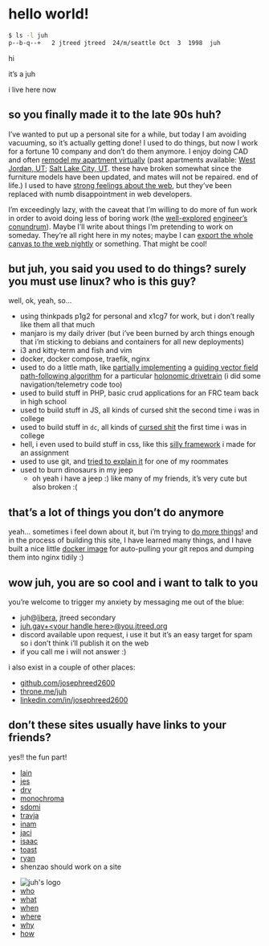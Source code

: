 <!DOCTYPE html>
<html xmlns="http://www.w3.org/1999/xhtml" lang="" xml:lang="">
	<head>
		<meta charset="utf-8" />
		<meta name="generator" content="pandoc" />
		<meta name="viewport" content="width=device-width, initial-scale=1.0, user-scalable=yes" />
										<title>hello | juh</title>
		<style>
			code{white-space: pre-wrap;}
span.smallcaps{font-variant: small-caps;}
div.columns{display: flex; gap: min(4vw, 1.5em);}
div.column{flex: auto; overflow-x: auto;}
div.hanging-indent{margin-left: 1.5em; text-indent: -1.5em;}
ul.task-list{list-style: none;}
ul.task-list li input[type="checkbox"] {
  width: 0.8em;
  margin: 0 0.8em 0.2em -1.6em;
  vertical-align: middle;
}
pre > code.sourceCode { white-space: pre; position: relative; }
pre > code.sourceCode > span { display: inline-block; line-height: 1.25; }
pre > code.sourceCode > span:empty { height: 1.2em; }
.sourceCode { overflow: visible; }
code.sourceCode > span { color: inherit; text-decoration: inherit; }
div.sourceCode { margin: 1em 0; }
pre.sourceCode { margin: 0; }
@media screen {
div.sourceCode { overflow: auto; }
}
@media print {
pre > code.sourceCode { white-space: pre-wrap; }
pre > code.sourceCode > span { text-indent: -5em; padding-left: 5em; }
}
pre.numberSource code
  { counter-reset: source-line 0; }
pre.numberSource code > span
  { position: relative; left: -4em; counter-increment: source-line; }
pre.numberSource code > span > a:first-child::before
  { content: counter(source-line);
    position: relative; left: -1em; text-align: right; vertical-align: baseline;
    border: none; display: inline-block;
    -webkit-touch-callout: none; -webkit-user-select: none;
    -khtml-user-select: none; -moz-user-select: none;
    -ms-user-select: none; user-select: none;
    padding: 0 4px; width: 4em;
    color: #aaaaaa;
  }
pre.numberSource { margin-left: 3em; border-left: 1px solid #aaaaaa;  padding-left: 4px; }
div.sourceCode
  {   }
@media screen {
pre > code.sourceCode > span > a:first-child::before { text-decoration: underline; }
}
code span.al { color: #ff0000; font-weight: bold; } /* Alert */
code span.an { color: #60a0b0; font-weight: bold; font-style: italic; } /* Annotation */
code span.at { color: #7d9029; } /* Attribute */
code span.bn { color: #40a070; } /* BaseN */
code span.bu { color: #008000; } /* BuiltIn */
code span.cf { color: #007020; font-weight: bold; } /* ControlFlow */
code span.ch { color: #4070a0; } /* Char */
code span.cn { color: #880000; } /* Constant */
code span.co { color: #60a0b0; font-style: italic; } /* Comment */
code span.cv { color: #60a0b0; font-weight: bold; font-style: italic; } /* CommentVar */
code span.do { color: #ba2121; font-style: italic; } /* Documentation */
code span.dt { color: #902000; } /* DataType */
code span.dv { color: #40a070; } /* DecVal */
code span.er { color: #ff0000; font-weight: bold; } /* Error */
code span.ex { } /* Extension */
code span.fl { color: #40a070; } /* Float */
code span.fu { color: #06287e; } /* Function */
code span.im { color: #008000; font-weight: bold; } /* Import */
code span.in { color: #60a0b0; font-weight: bold; font-style: italic; } /* Information */
code span.kw { color: #007020; font-weight: bold; } /* Keyword */
code span.op { color: #666666; } /* Operator */
code span.ot { color: #007020; } /* Other */
code span.pp { color: #bc7a00; } /* Preprocessor */
code span.sc { color: #4070a0; } /* SpecialChar */
code span.ss { color: #bb6688; } /* SpecialString */
code span.st { color: #4070a0; } /* String */
code span.va { color: #19177c; } /* Variable */
code span.vs { color: #4070a0; } /* VerbatimString */
code span.wa { color: #60a0b0; font-weight: bold; font-style: italic; } /* Warning */
.display.math{display: block; text-align: center; margin: 0.5rem auto;}
		</style>
				<link rel="stylesheet" href="https://cdn.jtreed.org/css/core.css" />
				<link rel="stylesheet" href="/css/tweaks.css" />
								<!--[if lt IE 9]>
			<script src="//cdnjs.cloudflare.com/ajax/libs/html5shiv/3.7.3/html5shiv-printshiv.min.js"></script>
		<![endif]-->
		<script src=/js/motd-data.js></script>
<script src=https://cdn.jtreed.org/js/motd.js></script>
<link rel=icon href=https://cdn.jtreed.org/img/logo.svg />
<base href=/ />	</head>
	<body>
		<main>
									<!--header id="title-block-header">
				<h1 class="title">hello</h1>
																			</header-->
									<h1 id="hello-world">hello world!</h1>
<div class="sourceCode" id="cb1"><pre class="sourceCode sh"><code class="sourceCode bash"><span id="cb1-1"><a href="#cb1-1" aria-hidden="true" tabindex="-1"></a><span class="ex">$</span> ls <span class="at">-l</span> juh</span>
<span id="cb1-2"><a href="#cb1-2" aria-hidden="true" tabindex="-1"></a><span class="ex">p--b-q--+</span>   2 jtreed jtreed  24/m/seattle Oct  3  1998  juh</span></code></pre></div>
<p>hi</p>
<p>it’s a juh</p>
<p>i live here now</p>
<h2 id="intro">so you finally made it to the late 90s huh?</h2>
<p>I’ve wanted to put up a personal site for a while, but today I am avoiding vacuuming, so it’s actually getting done! I used to do things, but now I work for a fortune 10 company and don’t do them anymore. I enjoy doing CAD and often <a target=_blank href="https://cad.onshape.com/documents/a32da81864fb3dced7ec7620/w/d3ce550bd492d192e2e8eb86/e/6da772219dbf235262aa5318?renderMode=0&amp;uiState=63deb410b8881564bb6ac776">remodel my apartment virtually</a> (past apartments available: <a target=_blank href="https://cad.onshape.com/documents/43ed18864c0305f6b35d1683/w/39b7d1707e4e913047e672ae/e/6dd00693b0d179ea94225a9d?renderMode=0&amp;uiState=63dee471ae8df61f88d1554c">West Jordan, UT</a>; <a target=_blank href="https://cad.onshape.com/documents/c07a195d16f197590e843701/w/d9c1401df6eb9d5dbd8b163a/e/de4efed6f0e6eca29c039646?configuration=default&amp;renderMode=0&amp;uiState=63dee62f42505f2326554d89">Salt Lake City, UT</a>. these have broken somewhat since the furniture models have been updated, and mates will not be repaired. end of life.) I used to have <a href="javascript:alert(%22haven&#39;t%20written%20that%20article%20yet,%20click%20me%20again%20later%20:%5B%22)">strong feelings about the web</a>, but they’ve been replaced with numb disappointment in web developers.</p>
<p>I’m exceedingly lazy, with the caveat that I’m willing to do more of fun work in order to avoid doing less of boring work (the <a target=_blank href="https://xkcd.com/1205/">well-explored</a> <a target=_blank href="https://xkcd.com/1319/">engineer’s conundrum</a>). Maybe I’ll write about things I’m pretending to work on someday. They’re all right here in my notes; maybe I can <a target=_blank href="https://github.com/josephreed2600/juh.gay/issues/3">export the whole canvas to the web nightly</a> or something. That might be cool!</p>
<h2 id="experience">but juh, you said you used to do things? surely you must use linux? who is this guy?</h2>
<p>well, ok, yeah, so…</p>
<ul>
<li>using thinkpads p1g2 for personal and x1cg7 for work, but i don’t really like them all that much</li>
<li>manjaro is my daily driver (but i’ve been burned by arch things enough that i’m sticking to debians and containers for all new deployments)</li>
<li>i3 and kitty-term and fish and vim</li>
<li>docker, docker compose, traefik, nginx</li>
<li>used to do a little math, like <a target=_blank href="https://github.com/Team1323/2018PowerUp-VSC/tree/master/src/main/java/com/team1323/lib/math/vectors">partially implementing</a> a <a target=_blank href="https://arxiv.org/pdf/1610.04391.pdf">guiding vector field path-following algorithm</a> for a particular <a href="files/OCILOW_Control.pdf">holonomic drivetrain</a> (i did some navigation/telemetry code too)</li>
<li>used to build stuff in PHP, basic crud applications for an FRC team back in high school</li>
<li>used to build stuff in JS, all kinds of cursed shit the second time i was in college</li>
<li>used to build stuff in <code>dc</code>, all kinds of <a target=_blank href="https://github.com/josephreed2600/dc-lib-namespaces/blob/master/matrix.dc">cursed shit</a> the first time i was in college</li>
<li>hell, i even used to build stuff in css, like this <a target=_blank href="https://bonkstrap.jtreed.org/styles.html">silly framework</a> i made for an assignment</li>
<li>used to use git, and <a target=_blank href="https://github.com/josephreed2600/git-cheatsheet/tree/master/reference">tried to explain it</a> for one of my roommates</li>
<li>used to burn dinosaurs in my jeep
<ul>
<li>oh yeah i have a jeep :) like many of my friends, it’s very cute but also broken :(</li>
</ul></li>
</ul>
<h2 id="projects">that’s a lot of things you don’t do anymore</h2>
<p>yeah… sometimes i feel down about it, but i’m trying to <a href="projects.md">do more things</a>! and in the process of building this site, I have learned many things, and I have built a nice little <a target=_blank href="https://hub.docker.com/repository/docker/jtreed/semistatic-nginx/">docker image</a> for auto-pulling your git repos and dumping them into nginx tidily :)</p>
<h2 id="contact">wow juh, you are so cool and i want to talk to you</h2>
<p>you’re welcome to trigger my anxiety by messaging me out of the blue:</p>
<ul>
<li>juh@<a target=_blank href="https://web.libera.chat">libera</a>, jtreed secondary</li>
<li><a href="mailto:juh.gay+FIXME_your_handle_here@you.jtreed.org">juh.gay+&lt;your handle here&gt;<span class="citation" data-cites="you.jtreed.org">@you.jtreed.org</span></a></li>
<li>discord available upon request, i use it but it’s an easy target for spam so i don’t think i’ll publish it on the web</li>
<li>if you call me i will not answer :)</li>
</ul>
<p>i also exist in a couple of other places:</p>
<ul>
<li><a target=_blank href="https://github.com/josephreed2600">github.com/josephreed2600</a></li>
<li><a target=_blank href="https://throne.me/juh">throne.me/juh</a></li>
<li><a target=_blank href="https://www.linkedin.com/in/josephreed2600/">linkedin.com/in/josephreed2600</a></li>
</ul>
<h2 id="friends">don’t these sites usually have links to your friends?</h2>
<p>yes!! the fun part!</p>
<ul>
<li><a target=_blank href="https://hacktheinter.net">lain</a></li>
<li><a target=_blank href="https://femtobit.org">jes</a></li>
<li><a target=_blank href="https://drv.nu">drv</a></li>
<li><a href="javascript:alert(%22monochroma%20doesn&#39;t%20believe%20in%20the%20web%22)">monochroma</a></li>
<li><a target=_blank href="https://sdomi.pl">sdomi</a></li>
<li><a target=_blank href="https://travja.dev/">travja</a></li>
<li><a target=_blank href="https://maniks.net">inam</a></li>
<li><a target=_blank href="https://imjac.in/ta">jaci</a></li>
<li><a target=_blank href="https://github.com/Isaac-DV">isaac</a></li>
<li><a target=_blank href="https://etoast.me/">toast</a></li>
<li><a target=_blank href="https://ryanunroe.com/">ryan</a></li>
<li>shenzao should work on a site</li>
</ul>
					<footer data-bonk-motd="getMotd()"></footer>
		</main>
		<nav>
	<ul>
		<li><img src="https://cdn.jtreed.org/img/logo.svg" alt="juh's logo" /></li>
		<li><a href="/">who</a></li>
		<li><a href="/projects.md">what</a></li>
		<li><a href="javascript:alert('the internet is a timeless place, and i move very slowly')">when</a></li>
		<li><a href="/places.md">where</a></li>
		<li><a href="/essays.md">why</a></li>
		<li><a href="/advice.md">how</a></li>
	</ul>
</nav>	</body>
</html>
